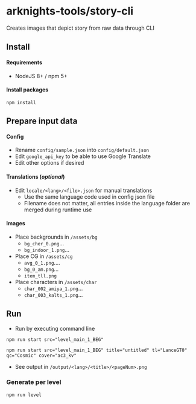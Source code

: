 # arknights-tools/story-cli

Creates images that depict story from raw data through CLI

## Install
#### Requirements
* NodeJS 8+ / npm 5+

#### Install packages
```
npm install
```

## Prepare input data
#### Config
* Rename `config/sample.json` into `config/default.json`
* Edit `google_api_key` to be able to use Google Translate
* Edit other options if desired

#### Translations (_optional_)
* Edit `locale/<lang>/<file>.json` for manual translations
  * Use the same language code used in config json file
  * Filename does not matter, all entries inside the language folder are merged during runtime use

#### Images
* Place backgrounds in `/assets/bg`
  * `bg_cher_0.png`...
  * `bg_indoor_1.png`...
* Place CG in `/assets/cg`
  * `avg_0_1.png`....
  * `bg_0_am.png`...
  * `item_tll.png`
* Place characters in `/assets/char`
  * `char_002_amiya_1.png`...
  * `char_003_kalts_1.png`...


## Run
* Run by executing command line
```
npm run start src="level_main_1_BEG"
```
```
npm run start src="level_main_1_BEG" title="untitled" tl="LanceGT0"  qc="Cosmic" cover="ac3_kv"
```
* See output in `/output/<lang>/<title>/<pageNum>.png`

### Generate per level
```
npm run level 
```